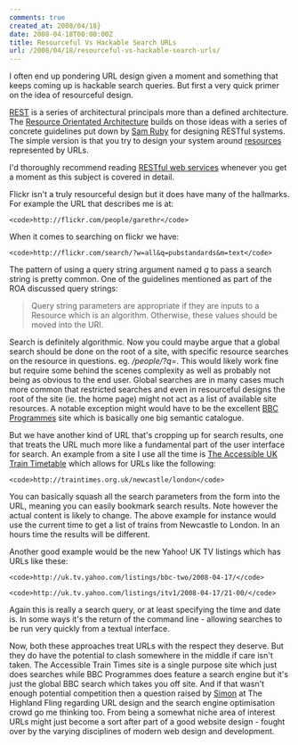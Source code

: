 ```yaml
---
comments: true
created_at: 2008/04/18}
date: 2008-04-18T00:00:00Z
title: Resourceful Vs Hackable Search URLs
url: /2008/04/18/resourceful-vs-hackable-search-urls/
---
```


I often end up pondering URL design given a moment and something that keeps coming up is hackable search queries. But first a very quick primer on the idea of resourceful design.

[REST](http://en.wikipedia.org/wiki/Representational_State_Transfer) is a series of architectural principals more than a defined architecture. The [Resource Orientated Architecture](http://en.wikipedia.org/wiki/Resource_oriented_architecture) builds on those ideas with a series of concrete guidelines put down by [Sam Ruby](http://intertwingly.net) for designing RESTful systems. The simple version is that you try to design your system around [resources](http://en.wikipedia.org/wiki/Resource_%28Web%29) represented by URLs.

I'd thoroughly recommend reading [RESTful web services](http://www.amazon.co.uk/RESTful-Web-Services-Leonard-Richardson/dp/0596529260) whenever you get a moment as this subject is covered in detail.

Flickr isn't a truly resourceful design but it does have many of the hallmarks. For example the URL that describes me is at:

    <code>http://flickr.com/people/garethr</code>

When it comes to searching on flickr we have:

    <code>http://flickr.com/search/?w=all&q=pubstandards&m=text</code>

The pattern of using a query string argument named *q* to pass a search string is pretty common. One of the guidelines mentioned as part of the ROA discussed query strings:

> Query string parameters are appropriate if they are inputs to a Resource which is an algorithm. Otherwise, these values should be moved into the URI.

Search is definitely algorithmic. Now you could maybe argue that a global search should be done on the root of a site, with specific resource searches on the resource in questions. eg. */people/?q=*. This would likely work fine but require some behind the scenes complexity as well as probably not being as obvious to the end user. Global searches are in many cases much more common that restricted searches and even in resourceful designs the root of the site (ie. the home page) might not act as a list of available site resources. A notable exception might would have to be the excellent [BBC Programmes](http://www.bbc.co.uk/programmes) site which is basically one big semantic catalogue.

But we have another kind of URL that's cropping up for search results, one that treats the URL much more like a fundamental part of the user interface for search. An example from a site I use all the time is [The Accessible UK Train Timetable](http://traintimes.org.uk/) which allows for URLs like the following:

    <code>http://traintimes.org.uk/newcastle/london</code>

You can basically squash all the search parameters from the form into the URL, meaning you can easily bookmark search results. Note however the actual content is likely to change. The above example for instance would use the current time to get a list of trains from Newcastle to London. In an hours time the results will be different.

Another good example would be the new Yahoo! UK TV listings which has URLs like these:

    <code>http://uk.tv.yahoo.com/listings/bbc-two/2008-04-17/</code>

    <code>http://uk.tv.yahoo.com/listings/itv1/2008-04-17/21-00/</code>

Again this is really a search query, or at least specifying the time and date is. In some ways it's the return of the command line - allowing searches to be run very quickly from a textual interface.

Now, both these approaches treat URLs with the respect they deserve. But they do have the potential to clash somewhere in the middle if care isn't taken. The Accessible Train Times site is a single purpose site which just does searches while BBC Programmes does feature a search engine but it's just the global BBC search which takes you off site. And if that wasn't enough potential competition then a question raised by [Simon](http://simonwillison.net) at The Highland Fling regarding URL design and the search engine optimisation crowd go me thinking too. From being a somewhat niche area of interest URLs might just become a sort after part of a good website design - fought over by the varying disciplines of modern web design and development.
